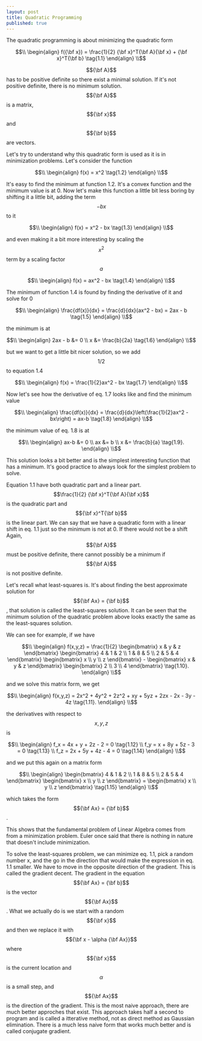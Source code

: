 ```yaml
---
layout: post
title: Quadratic Programming
published: true
---
```


The quadratic programming is about minimizing the quadratic form 

$$\\
\begin{align}
f({\bf x}) = \frac{1}{2} {\bf x}^T{\bf A}{\bf x} + {\bf x}^T{\bf b}  \tag{1.1}
\end{align}
\\$$

$${\bf A}$$ has to be positive definite so there exist a minimal solution. If it's not positive definite, there is no minimum solution.
$${\bf A}$$ is a matrix, $${\bf x}$$ and $${\bf b}$$ are vectors. 

Let's try to understand why this quadratic form is used as it is in minimization problems.
Let's consider the function

$$\\
\begin{align}
f(x) = x^2 \tag{1.2}
\end{align}
\\$$

It's easy to find the minimum at function 1.2. It's a convex function and the minimum value is at 0.
Now let's make this function a little bit less boring by shifting it a little bit, adding the term $$-bx$$ to it

$$\\
\begin{align}
f(x) = x^2 - bx \tag{1.3}
\end{align}
\\$$

and even making it a bit more interesting by scaling the $$x^2$$ term by a scaling factor $$a$$

$$\\
\begin{align}
f(x) = ax^2 - bx \tag{1.4}
\end{align}
\\$$

The minimum of function 1.4 is found by finding the derivative of it and solve for 0 

$$\\
\begin{align}
\frac{df(x)}{dx} = \frac{d}{dx}(ax^2 - bx) = 2ax - b \tag{1.5}
\end{align}
\\$$

the minimum is at

$$\\
\begin{align}
2ax - b &= 0 \\
x &= \frac{b}{2a} \tag{1.6}
\end{align}
\\$$

but we want to get a little bit nicer solution, so we add $$1/2$$ to equation 1.4

$$\\
\begin{align}
f(x) = \frac{1}{2}ax^2 - bx \tag{1.7}
\end{align}
\\$$

Now let's see how the derivative of eq. 1.7 looks like and find the minimum value

$$\\
\begin{align}
\frac{df(x)}{dx} = \frac{d}{dx}\left(\frac{1}{2}ax^2 - bx\right) = ax-b   \tag{1.8}
\end{align}
\\$$

the minimum value of eq. 1.8 is at

$$\\
\begin{align}
ax-b &= 0 \\
ax &= b \\
x &= \frac{b}{a} \tag{1.9}.
\end{align}
\\$$

This solution looks a bit better and is the simplest interesting function that has a minimum. It's good practice to always look for the simplest problem to solve.

Equation 1.1 have both quadratic part and a linear part. $$\frac{1}{2} {\bf x}^T{\bf A}{\bf x}$$ is the quadratic part and $${\bf x}^T{\bf b}$$ is the linear part.
We can say that we have a quadratic form with a linear shift in eq. 1.1 just so the minimum is not at 0. If there would not be a shift  
Again, $${\bf A}$$ must be positive definite, there cannot possibly be a minimum if $${\bf A}$$ is not positive definite. 

Let's recall what least-squares is. It's about finding the best approximate solution for $${\bf Ax} = {\bf b}$$, that solution is called the least-squares solution.
It can be seen that the minimum solution of the quadratic problem above looks exactly the same as the least-squares solution.

We can see for example, if we have

$$\\
\begin{align}
f(x,y,z) = \frac{1}{2} \begin{bmatrix} x & y & z \end{bmatrix} \begin{bmatrix} 4 & 1 & 2 \\ 1 & 8 & 5 \\ 2 & 5 & 4 \end{bmatrix} \begin{bmatrix} x \\ y \\ z \end{bmatrix} - \begin{bmatrix} x & y & z \end{bmatrix} \begin{bmatrix} 2 \\ 3 \\ 4 \end{bmatrix} \tag{1.10}.
\end{align}
\\$$

and we solve this matrix form, we get

$$\\
\begin{align}
f(x,y,z) = 2x^2 + 4y^2 + 2z^2 + xy + 5yz + 2zx - 2x - 3y - 4z \tag{1.11}.
\end{align}
\\$$

the derivatives with respect to $$x,y,z$$ is

$$\\
\begin{align}
f_x = 4x + y + 2z - 2 = 0 \tag{1.12} \\
f_y = x + 8y + 5z - 3 = 0 \tag{1.13} \\
f_z = 2x + 5y + 4z - 4 = 0 \tag{1.14} 
\end{align}
\\$$

and we put this again on a matrix form

$$\\
\begin{align}
\begin{bmatrix} 4 & 1 & 2 \\ 1 & 8 & 5 \\ 2 & 5 & 4 \end{bmatrix} \begin{bmatrix} x \\ y \\ z \end{bmatrix} = \begin{bmatrix} x \\ y \\ z \end{bmatrix} \tag{1.15} 
\end{align}
\\$$

which takes the form $${\bf Ax} = {\bf b}$$.

This shows that the fundamental problem of Linear Algebra comes from from a minimization problem. Euler once said that there is nothing in nature that doesn't include minimization.

To solve the least-squares problem, we can minimize eq. 1.1, pick a random number x, and the go in the direction that would make the expression in eq. 1.1 smaller. We have to move in the opposite direction of the gradient. This is called the gradient decent.
The gradient in the equation $${\bf Ax} = {\bf b}$$ is the vector $${\bf Ax}$$.
What we actually do is we start with a random $${\bf x}$$ and then we replace it with $${\bf x - \alpha {\bf Ax}}$$ where $${\bf x}$$ is the current location
and $$\alpha$$ is a small step, and $${\bf Ax}$$ is the direction of the gradient. This is the most naive approach, there are much better approches that exist. This approach takes half a second to program and is called a itterative method, not as direct method as Gaussian elimination.
There is a much less naive form that works much better and is called conjugate gradient.





